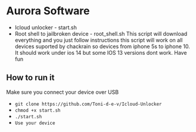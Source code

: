 # Aurora Software
- Icloud unlocker - start.sh
- Root shell to jailbroken device - root_shell.sh 
This script will download everything and you just follow instructions this script will work on all devices suported by chackrain so devices from iphone 5s to iphone 10. It should work under ios 14 but some IOS 13 versions dont work.
Have fun
## How to run it
Make sure you connect your device over USB
- ``git clone https://github.com/Toni-d-e-v/Icloud-Unlocker``
- ``chmod +x start.sh ``
- ``./start.sh``
- ``Use your device ``

